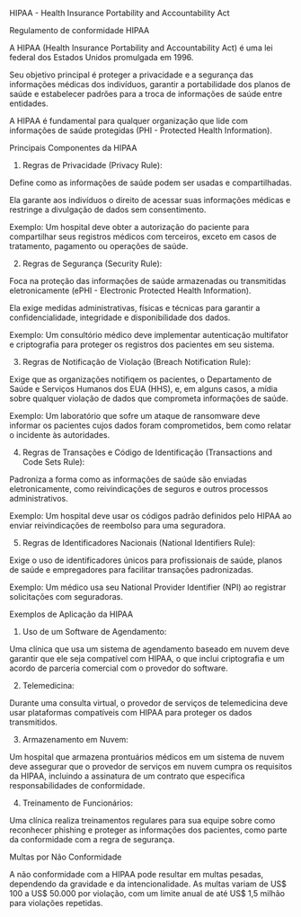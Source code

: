 HIPAA - Health Insurance Portability and Accountability Act


Regulamento de conformidade HIPAA

A HIPAA (Health Insurance Portability and Accountability Act) é uma lei federal dos Estados Unidos promulgada em 1996.

Seu objetivo principal é proteger a privacidade e a segurança das informações médicas dos indivíduos, garantir a portabilidade dos planos de saúde e estabelecer padrões para a troca de informações de saúde entre entidades.

A HIPAA é fundamental para qualquer organização que lide com informações de saúde protegidas (PHI - Protected Health Information).

Principais Componentes da HIPAA

1. Regras de Privacidade (Privacy Rule):

Define como as informações de saúde podem ser usadas e compartilhadas.

 Ela garante aos indivíduos o direito de acessar suas informações médicas e restringe a divulgação de dados sem consentimento.

Exemplo: Um hospital deve obter a autorização do paciente para compartilhar seus registros médicos com terceiros, exceto em casos de tratamento, pagamento ou operações de saúde.

2. Regras de Segurança (Security Rule):

Foca na proteção das informações de saúde armazenadas ou transmitidas eletronicamente (ePHI - Electronic Protected Health Information).

Ela exige medidas administrativas, físicas e técnicas para garantir a confidencialidade, integridade e disponibilidade dos dados.

Exemplo: Um consultório médico deve implementar autenticação multifator e criptografia para proteger os registros dos pacientes em seu sistema.

3. Regras de Notificação de Violação (Breach Notification Rule):

Exige que as organizações notifiqem os pacientes, o Departamento de Saúde e Serviços Humanos dos EUA (HHS), e, em alguns casos, a mídia sobre qualquer violação de dados que comprometa informações de saúde.

Exemplo: Um laboratório que sofre um ataque de ransomware deve informar os pacientes cujos dados foram comprometidos, bem como relatar o incidente às autoridades.

4. Regras de Transações e Código de Identificação (Transactions and Code Sets Rule):

Padroniza a forma como as informações de saúde são enviadas eletronicamente, como reivindicações de seguros e outros processos administrativos.

Exemplo: Um hospital deve usar os códigos padrão definidos pelo HIPAA ao enviar reivindicações de reembolso para uma seguradora.

5. Regras de Identificadores Nacionais (National Identifiers Rule):

Exige o uso de identificadores únicos para profissionais de saúde, planos de saúde e empregadores para facilitar transações padronizadas.

Exemplo: Um médico usa seu National Provider Identifier (NPI) ao registrar solicitações com seguradoras.

Exemplos de Aplicação da HIPAA

1. Uso de um Software de Agendamento:

Uma clínica que usa um sistema de agendamento baseado em nuvem deve garantir que ele seja compatível com HIPAA, o que inclui criptografia e um acordo de parceria comercial com o provedor do software.

2. Telemedicina:

Durante uma consulta virtual, o provedor de serviços de telemedicina deve usar plataformas compatíveis com HIPAA para proteger os dados transmitidos.

3. Armazenamento em Nuvem:

Um hospital que armazena prontuários médicos em um sistema de nuvem deve assegurar que o provedor de serviços em nuvem cumpra os requisitos da HIPAA, incluindo a assinatura de um contrato que especifica responsabilidades de conformidade.

4. Treinamento de Funcionários:

Uma clínica realiza treinamentos regulares para sua equipe sobre como reconhecer phishing e proteger as informações dos pacientes, como parte da conformidade com a regra de segurança.

Multas por Não Conformidade

A não conformidade com a HIPAA pode resultar em multas pesadas, dependendo da gravidade e da intencionalidade. As multas variam de US$ 100 a US$ 50.000 por violação, com um limite anual de até US$ 1,5 milhão para violações repetidas.

